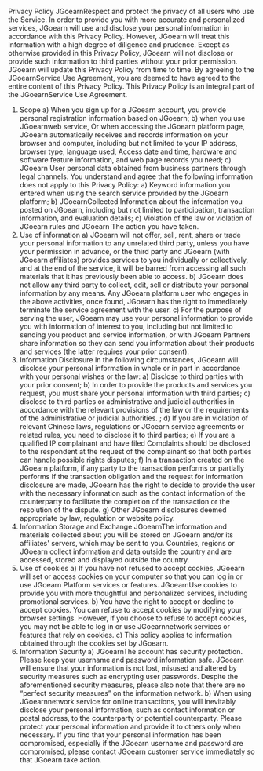 Privacy Policy
JGoearnRespect and protect the privacy of all users who use the Service. In order to provide you with more accurate and personalized services, JGoearn will use and disclose your personal information in accordance with this Privacy Policy. However, JGoearn will treat this information with a high degree of diligence and prudence. Except as otherwise provided in this Privacy Policy, JGoearn will not disclose or provide such information to third parties without your prior permission. JGoearn will update this Privacy Policy from time to time. By agreeing to the JGoearnService Use Agreement, you are deemed to have agreed to the entire content of this Privacy Policy. This Privacy Policy is an integral part of the JGoearnService Use Agreement. 
1. Scope 
a) When you sign up for a JGoearn account, you provide personal registration information based on JGoearn;
b) when you use JGoearnweb service, Or when accessing the JGoearn platform page, JGoearn automatically receives and records information on your browser and computer, including but not limited to your IP address, browser type, language used, Access date and time, hardware and software feature information, and web page records you need; 
c) JGoearn User personal data obtained from business partners through legal channels. 
You understand and agree that the following information does not apply to this Privacy Policy: 
a) Keyword information you entered when using the search service provided by the JGoearn platform; 
b) JGoearnCollected Information about the information you posted on JGoearn, including but not limited to participation, transaction information, and evaluation details; 
c) Violation of the law or violation of JGoearn rules and JGoearn The action you have taken. 
2. Use of information 
a) JGoearn will not offer, sell, rent, share or trade your personal information to any unrelated third party, unless you have your permission in advance, or the third party and JGoearn (with JGoearn affiliates) provides services to you individually or collectively, and at the end of the service, it will be barred from accessing all such materials that it has previously been able to access. 
b) JGoearn does not allow any third party to collect, edit, sell or distribute your personal information by any means. Any JGoearn platform user who engages in the above activities, once found, JGoearn has the right to immediately terminate the service agreement with the user. 
c) For the purpose of serving the user, JGoearn may use your personal information to provide you with information of interest to you, including but not limited to sending you product and service information, or with JGoearn Partners share information so they can send you information about their products and services (the latter requires your prior consent). 
3. Information Disclosure
In the following circumstances, JGoearn will disclose your personal information in whole or in part in accordance with your personal wishes or the law: 
a) Disclose to third parties with your prior consent; 
b) In order to provide the products and services you request, you must share your personal information with third parties; 
c) disclose to third parties or administrative and judicial authorities in accordance with the relevant provisions of the law or the requirements of the administrative or judicial authorities. ;
d) If you are in violation of relevant Chinese laws, regulations or JGoearn service agreements or related rules, you need to disclose it to third parties; 
e) If you are a qualified IP complainant and have filed Complaints should be disclosed to the respondent at the request of the complainant so that both parties can handle possible rights disputes;
f) In a transaction created on the JGoearn platform, if any party to the transaction performs or partially performs If the transaction obligation and the request for information disclosure are made, JGoearn has the right to decide to provide the user with the necessary information such as the contact information of the counterparty to facilitate the completion of the transaction or the resolution of the dispute. 
g) Other JGoearn disclosures deemed appropriate by law, regulation or website policy. 
4. Information Storage and Exchange 
JGoearnThe information and materials collected about you will be stored on JGoearn and/or its affiliates' servers, which may be sent to you. Countries, regions or JGoearn collect information and data outside the country and are accessed, stored and displayed outside the country. 
5. Use of cookies
a) If you have not refused to accept cookies, JGoearn will set or access cookies on your computer so that you can log in or use JGoearn Platform services or features. JGoearnUse cookies to provide you with more thoughtful and personalized services, including promotional services. 
b) You have the right to accept or decline to accept cookies. You can refuse to accept cookies by modifying your browser settings. However, if you choose to refuse to accept cookies, you may not be able to log in or use JGoearnnetwork services or features that rely on cookies. 
c) This policy applies to information obtained through the cookies set by JGoearn. 
6. Information Security
a) JGoearnThe account has security protection. Please keep your username and password information safe. JGoearn will ensure that your information is not lost, misused and altered by security measures such as encrypting user passwords. Despite the aforementioned security measures, please also note that there are no “perfect security measures” on the information network. 
b) When using JGoearnnetwork service for online transactions, you will inevitably disclose your personal information, such as contact information or postal address, to the counterparty or potential counterparty. Please protect your personal information and provide it to others only when necessary. If you find that your personal information has been compromised, especially if the JGoearn username and password are compromised, please contact JGoearn customer service immediately so that JGoearn take action.
